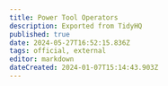 ```yaml
---
title: Power Tool Operators
description: Exported from TidyHQ
published: true
date: 2024-05-27T16:52:15.836Z
tags: official, external
editor: markdown
dateCreated: 2024-01-07T15:14:43.903Z
---
```


